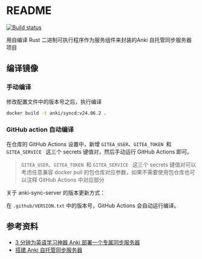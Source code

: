 # README

[![Build status](https://github.com/kenyon-wong/anki-sync-server-docker/workflows/Docker%20Image%20CI/badge.svg)](https://github.com/kenyon-wong/anki-sync-server-docker/actions)

用自编译 Rust 二进制可执行程序作为服务组件来封装的Anki 自托管同步服务器项目



## 编译镜像

### 手动编译

修改配置文件中的版本号之后，执行编译

```bash
docker build -t anki/syncd:v24.06.2 .
```

### GitHub action 自动编译

在仓库的 GitHub Actions 设置中，新增 `GITEA_USER`、`GITEA_TOKEN `和 `GITEA_SERVICE ` 这三个 secrets 键值对，然后手动运行 GitHub Actions 即可。

> `GITEA_USER`、`GITEA_TOKEN `和 `GITEA_SERVICE ` 这三个 secrets 键值对可以考虑任意兼容 docker pull 的包仓库对应参数，如果不需要使用包仓库也可以注释 GitHub Actions 中对应部分

关于 anki-sync-server 的版本更新方式：

在 `.github/VERSION.txt` 中的版本号，GitHub Actions 会自动运行编译。


## 参考资料

- [3 分钟为英语学习神器 Anki 部署一个专属同步服务器](https://www.cnblogs.com/ryanyangcs/p/17508044.html)
- [搭建 Anki 自托管同步服务器](https://blog.gazer.win/essay/build-anki-self-hosted-sync-server.html)
